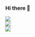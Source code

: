 ### Hi there 👋

![](https://github-readme-stats.vercel.app/api?username=OKLMARO&theme=blue-green&hide_border=false&include_all_commits=true&count_private=true)<br/>
![](https://github-readme-streak-stats.herokuapp.com/?user=OKLMARO&theme=blue-green&hide_border=false)<br/>
![](https://github-readme-stats.vercel.app/api/top-langs/?username=OKLMARO&theme=blue-green&hide_border=false&include_all_commits=true&count_private=true&layout=compact)
